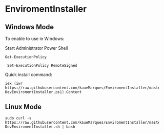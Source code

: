 # EnviromentInstaller


## Windows Mode

To enable to use in Windows:

Start Administrator Power Shell

```shell
Get-ExecutionPolicy
```
```shell
 Set-ExecutionPolicy RemoteSigned
```

Quick install command:
```shell
iex (iwr https://raw.githubusercontent.com/kaueMarques/EnviromentInstaller/master/WIN11-DevEnviromentInstaller.ps1).Content
```

## Linux Mode
```shell
sudo curl -s https://raw.githubusercontent.com/kaueMarques/EnviromentInstaller/master/Linux-DevEnviromentInstaller.sh | bash
```
